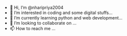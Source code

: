 - 👋 Hi, I’m @nharipriya2004
- 👀 I’m interested in coding and some digital stuffs...
- 🌱 I’m currently learning python and web development...
- 💞️ I’m looking to collaborate on ...
- 📫 How to reach me ...

<!---
nharipriya2004/nharipriya2004 is a ✨ special ✨ repository because its `README.md` (this file) appears on your GitHub profile.
You can click the Preview link to take a look at your changes.
--->
